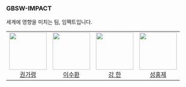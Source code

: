 ### GBSW-IMPACT
세계에 영향을 미치는 팀, 임팩트입니다.

<table>
  <tr>
    <td align="center">
      <a href="https://github.com/KwonGaryeong">
        <img src="https://avatars.githubusercontent.com/KwonGaryeong" width="100px" height="100px" />
        <br />
        권가령
      </a>
    </td>
    <td align="center">
      <a href="https://github.com/Suhwan623">
        <img src="https://avatars.githubusercontent.com/Suhwan623" width="100px" height="100px" />
        <br />
        이수환
      </a>
    </td>
     <td align="center">
      <a href="https://github.com/L4VEN">
        <img src="https://avatars.githubusercontent.com/L4VEN" width="100px" height="100px" />
        <br />
        강 한
      </a>
     </td>
      <td align="center">
      <a href="https://github.com/806gw">
        <img src="https://avatars.githubusercontent.com/806gw" width="100px" height="100px" />
        <br />
        성홍제
      </a>
     </td>
